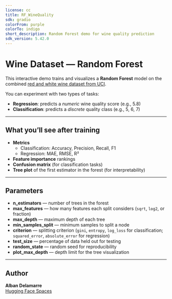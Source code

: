 ```yaml
---
license: cc
title: RF_WineQuality
sdk: gradio
colorFrom: purple
colorTo: indigo
short_description: Random Forest demo for wine quality prediction
sdk_version: 5.42.0
---
```


# Wine Dataset — Random Forest

This interactive demo trains and visualizes a **Random Forest** model on the combined [red and white wine dataset from UCI](https://archive.ics.uci.edu/dataset/186/wine+quality).

You can experiment with two types of tasks:

- **Regression**: predicts a _numeric_ wine quality score (e.g., 5.8)
- **Classification**: predicts a _discrete_ quality class (e.g., 5, 6, 7)

---

## What you’ll see after training

- **Metrics**
  - Classification: Accuracy, Precision, Recall, F1
  - Regression: MAE, RMSE, R²
- **Feature importance** rankings
- **Confusion matrix** (for classification tasks)
- **Tree plot** of the first estimator in the forest (for interpretability)

---

## Parameters

- **n_estimators** — number of trees in the forest
- **max_features** — how many features each split considers (`sqrt`, `log2`, or fraction)
- **max_depth** — maximum depth of each tree
- **min_samples_split** — minimum samples to split a node
- **criterion** — splitting criterion (`gini`, `entropy`, `log_loss` for classification; `squared_error`, `absolute_error` for regression)
- **test_size** — percentage of data held out for testing
- **random_state** — random seed for reproducibility
- **plot_max_depth** — depth limit for the tree visualization

---

## Author

**Alban Delamarre**  
[Hugging Face Spaces](https://huggingface.co/AlbanDelamarre)
